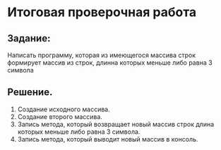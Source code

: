 # Итоговая проверочная работа

## Задание:
Написать программу, которая из имеющегося массива строк формирует массив из строк, длинна которых меньше либо равна 3 символа

## Решение.
1.	Создание исходного массива.
2.	Создание второго массива.
3.	Запись метода, который возвращает новый массив строк длина которых меньше либо равна 3 символа. 
4.  Запись метода, который выводит новый массив в консоль.
